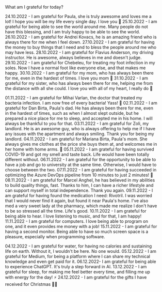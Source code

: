 What am I grateful for today?

24.10.2022 - I am grateful for Paula, she is truly awesome and loves me a lot! I hope you will be my life every single day. I love you 💖
25.10.2022 - I am grateful for being able to see the world around me. Many people do not have this blessing, and I am truly happy to be able to see the world.
26.10.2022 - I am grateful for Andrei Kovacs, he is an amazing friend who is always there for me when I feel down.
27.10.2022 - I am grateful for having the money to buy things that I need and to bless the people around me who may have less.
28.10.2022 - I am grateful for Flavius Anderson, my driving instructor. He is awesome, always believes in me and doesn't judge.
29.10.2022 - I am grateful for Chebeleu, for treating my foot infection in my soles. Now I have a normal foot like everyone else, and that makes me happy.
30.10.2022 - I am grateful for my mom, who has always been there for me, even in the hardest of times. I love you mom 💖
31.10.2022 - I am grateful for my sister, who has always been there for me, helping me from the distance with all she could. I love you with all of my heart, I really do 💖

01.11.2022 - I am grateful for Mihai Varlan, the doctor that treated my bacteria infection. I am now free of every bacteria! Yass! 🥳
02.11.2022 - I am grateful for Dan Birta, Paula's dad. He has always been there for me, even in the hardest of times, such as when I almost slept outside, but he prepared a nice place for me to sleep, and accepted me in his home. I will always be thankful to you for that.
03.11.2022 - I am grateful for Zoli, my landlord. He is an awesome guy, who is always offering to help me if I have any issues with the apartment and always smiling. Thank you for being my landlord.
04.11.2022 - I am grateful for Mariana Birta, Paula's mom. She always gives me clothes at the price she buys them at, and welcomes me in her home with home arms. 💖
05.11.2022 - I am grateful for having survived COVID-19 and got my smell and taste back. Life would have been totally different without.
06.11.2022 - I am grateful for the opportunity to be able to have a job and go to university at the same time. Otherwise, I would have to choose between the two.
07.11.2022 - I am grateful for having succeeded in optimizing the Azure DevOps pipeline from 10 minutes to just 2 minutes! 🥳 
08.11.2022 - I am grateful for Marcel Anghel, he has believed in my abilities to build quality things, fast. Thanks to him, I can have a richer lifestyle and can support myself in total independence. Thank you again. 
09.11.2022 - I am grateful for having found the medication I need: Rivotril. I was worried that I would never find it again, but found it near Paula's home. I've also med a very sweet lady at the pharmacy, which made me realize I don't have to be so stressed all the time. Life's good.
10.11.2022 - I am grateful for being able to hear. I love listening to music, and for that, I am happy!
11.11.2022 - I am grateful for computers. I love being able to program on one, and it even provides me money with a job!
15.11.2022 - I am grateful for having a second monitor. Being able to have so much screen space is a pleasure, especially when programming software.

04.12.2022 - I am grateful for water, for having no calories and sustaining life on earth. Without it, I wouldn't be here. No one would.
05.12.2022 - I am grateful for Medium, for being a platform where I can share my technical knowledge and even get paid for it.
06.12.2022- I am grateful for being able to experience ChatGPT. It's truly a step forward in AI.
13.12.2022 - I am grateful for sleep, for making me feel better every time, and filling me up with energy for the day! ⚡️
24.12.2022 - I am grateful for the gifts I have received for Christmas 💖🎁